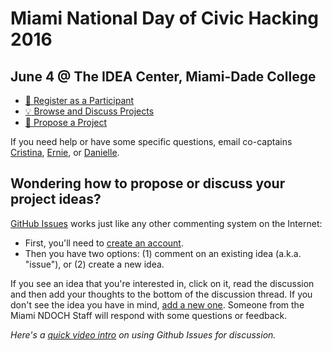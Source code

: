 # Miami National Day of Civic Hacking 2016

## June 4 @ The IDEA Center, Miami-Dade College 

- [:rocket: Register as a Participant](https://www.eventbrite.com/e/national-day-of-civic-hacking-with-code-for-miami-tickets-24942287052)
- [:bulb: Browse and Discuss Projects](https://github.com/miami-ndoch/2016-project-proposals/issues)
- [:star2: Propose a Project](https://github.com/miami-ndoch/2016-project-proposals/issues/new)

If you need help or have some specific questions, email co-captains [Cristina](mailto:csolana@codeforamerica.org), [Ernie](mailto:ehsiung@codeforamerica.org), or [Danielle](mailto:dungermann@codeforamerica.org).

## Wondering how to propose or discuss your project ideas?

[GitHub Issues](https://guides.github.com/features/issues/) works just like any other commenting system on the Internet:

- First, you'll need to [create an account](https://github.com/join).
- Then you have two options: (1) comment on an existing idea (a.k.a. "issue"), or (2) create a new idea.

If you see an idea that you're interested in, click on it, read the discussion and then add your thoughts to the bottom of the discussion thread. If you don't see the idea you have in mind, [add a new one](https://github.com/miami-ndoch/2016-project-proposals/issues/new). Someone from the Miami NDOCH Staff will respond with some questions or feedback.

*Here's a [quick video intro](https://www.youtube.com/watch?v=KlrJVSJRUN4) on using Github Issues for discussion.*
